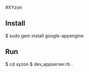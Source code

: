 #XYzon

## Install

  $ sudo gem install google-appengine

## Run

  $ cd xyzon
  $ dev_appserver.rb .
